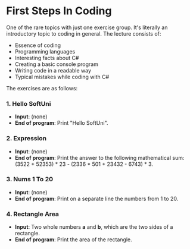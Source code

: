 # First Steps In Coding

One of the rare topics with just one exercise group. It's literally an introductory topic to coding in general. The lecture consists of:
  - Essence of coding
  - Programming languages
  - Interesting facts about C#
  - Creating a basic console program 
  - Writing code in a readable way
  - Typical mistakes while coding with C#

The exercises are as follows:

### 1. Hello SoftUni
 - **Input**: (none)
 - **End of program**: Print "Hello SoftUni".

### 2. Expression
- **Input**: (none)
- **End of program**: Print the answer to the following mathematical sum: (3522 + 52353) * 23 - (2336 * 501 + 23432 - 6743) * 3.

### 3. Nums 1 To 20
- **Input**: (none)
- **End of program**: Print on a separate line the numbers from 1 to 20.

### 4. Rectangle Area
- **Input**: Two whole numbers **a** and **b**, which are the two sides of a rectangle. 
- **End of program**: Print the area of the rectangle.
